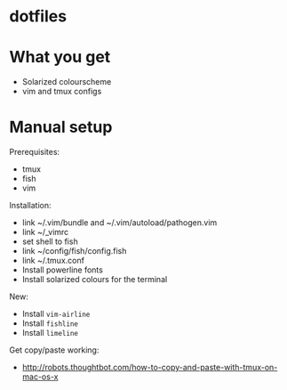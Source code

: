 dotfiles
========

# What you get

* Solarized colourscheme
* vim and tmux configs

# Manual setup

Prerequisites:

* tmux
* fish
* vim

Installation:

* link ~/.vim/bundle and ~/.vim/autoload/pathogen.vim
* link ~/_vimrc
* set shell to fish
* link ~/config/fish/config.fish
* link ~/.tmux.conf
* Install powerline fonts
* Install solarized colours for the terminal

New:

* Install `vim-airline`
* Install `fishline`
* Install `limeline`

Get copy/paste working:

* http://robots.thoughtbot.com/how-to-copy-and-paste-with-tmux-on-mac-os-x
